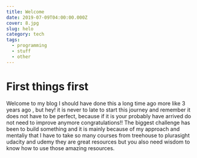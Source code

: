 ```yaml
---
title: Welcome
date: 2019-07-09T04:00:00.000Z
cover: 8.jpg
slug: helo
category: tech
tags:
  - programming
  - stuff
  - other
---
```

# First things first

Welcome to my blog I should have done this a long time ago more like 3 years ago , but hey! it is never to late to start this journey and remember it does not have to be perfect, because if it is your probably have arrived do not need to improve anymore congratulations!! The biggest challenge has been to build something and it is mainly because of my approach and mentaliy that I have to take so many courses from treehouse to plurasight udacity and udemy they are great resources but you also need wisdom to know how to use those amazing resources.
